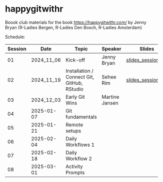 # happygitwithr

Boook club materials for the book https://happygitwithr.com/  by Jenny Bryan (R-Ladies Bergen, R-Ladies Den Bosch, R-Ladies Amsterdam)  

Schedule:  

| Session | Date        | Topic          | Speaker        | Slides              | 
| ------- | ----------- |----------------|----------------|---------------------|
| 01      | 2024_11_06  | Kick-off       | Jenny Bryan    | [slides_session_01](https://github.com/rladiesboookclub/happygitwithr/blob/main/session_01_20241106/session_01_intro.pdf)|
| 02      | 2024_11_19  | Installation / Connect Git, GitHub, RStudio | Sehee Rim      | [slides_session_02](https://github.com/rladiesboookclub/happygitwithr/blob/main/session_02_20241120/Session%2002_%20Ch%202%20(Installation)%20%26%20Ch%203%20(Connect%20Git%2C%20GitHub%2C%20RStudio).pdf)|
| 03      | 2024_12_03  | Early Git Wins | Martine Jansen |                     |
| 04      | 2025-01-07  | Git fundamentals |              |                     |
| 05      | 2025-01-21  | Remote setups |              |                     |
| 06      | 2025-02-04  | Daily Workflows 1 |              |                     |
| 07      | 2025-02-18  | Daily Workflow 2 |              |                     |
| 08      | 2025-03-01  | Activity Prompts |              |                     |


